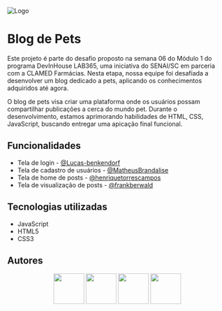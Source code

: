 ![Logo](https://github.com/user-attachments/assets/7cf9c44f-ae82-4a74-9d6a-54751fc0d48a)
# Blog de Pets

Este projeto é parte do desafio proposto na semana 06 do Módulo 1 do programa DevInHouse LAB365, uma iniciativa do SENAI/SC em parceria com a CLAMED Farmácias. Nesta etapa, nossa equipe foi desafiada a desenvolver um blog dedicado a pets, aplicando os conhecimentos adquiridos até agora.

O blog de pets visa criar uma plataforma onde os usuários possam compartilhar publicações a cerca do mundo pet. Durante o desenvolvimento, estamos aprimorando habilidades de HTML, CSS, JavaScript, buscando entregar uma apicação final funcional.


## Funcionalidades

- Tela de login - [@Lucas-benkendorf](https://github.com/Lucas-benkendorf)
- Tela de cadastro de usuários - [@MatheusBrandalise](https://github.com/MatheusBrandalise)
- Tela de home de posts - [@henriquetorrescampos](https://github.com/henriquetorrescampos)
- Tela de visualização de posts - [@frankberwald](https://github.com/frankberwald)

## Tecnologias utilizadas
- JavaScript
- HTML5
- CSS3

## Autores

<div align="center">
  <a href="https://github.com/frankberwald"><img src="https://avatars.githubusercontent.com/u/127545990?v=4" width="70px"/></a>
  <a href="https://github.com/henriquetorrescampos"><img src="https://avatars.githubusercontent.com/u/138634744?v=4" width="70px"/></a>
  <a href="https://github.com/Lucas-benkendorf"><img src="https://avatars.githubusercontent.com/u/174016317?v=4" width="70px"/></a>
  <a href="https://github.com/MatheusBrandalise"><img src="https://avatars.githubusercontent.com/u/42072670?v=4" width="70px"/></a>
</div>
